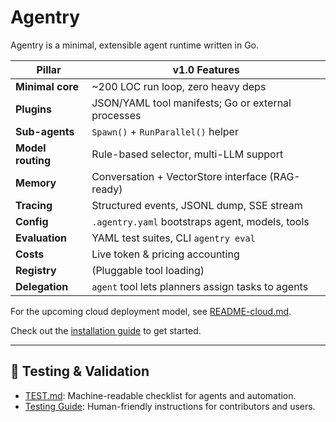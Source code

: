 # Agentry

Agentry is a minimal, extensible agent runtime written in Go.

| Pillar            | v1.0 Features                                            |
| ----------------- | -------------------------------------------------------- |
| **Minimal core**  | ~200 LOC run loop, zero heavy deps                       |
| **Plugins**       | JSON/YAML tool manifests; Go or external processes       |
| **Sub-agents**    | `Spawn()` + `RunParallel()` helper                       |
| **Model routing** | Rule-based selector, multi-LLM support                   |
| **Memory**        | Conversation + VectorStore interface (RAG-ready)         |
| **Tracing**       | Structured events, JSONL dump, SSE stream                |
| **Config**        | `.agentry.yaml` bootstraps agent, models, tools          |
| **Evaluation**    | YAML test suites, CLI `agentry eval`                     |
| **Costs**         | Live token & pricing accounting                          |
| **Registry**      | (Pluggable tool loading)                                 |
| **Delegation**    | `agent` tool lets planners assign tasks to agents        |

For the upcoming cloud deployment model, see [README-cloud.md](../README-cloud.md).

Check out the [installation guide](install.md) to get started.

---

## 🧪 Testing & Validation

- [TEST.md](../TEST.md): Machine-readable checklist for agents and automation.
- [Testing Guide](testing.md): Human-friendly instructions for contributors and users.
